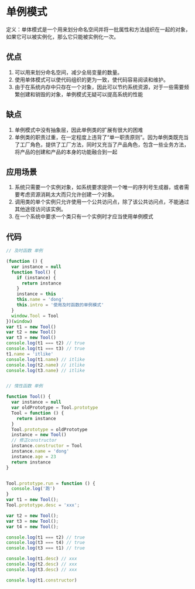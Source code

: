 # 单例模式

定义：单体模式是一个用来划分命名空间并将一批属性和方法组织在一起的对象，如果它可以被实例化，那么它只能被实例化一次。

## 优点

1. 可以用来划分命名空间，减少全局变量的数量。
2. 使用单体模式可以使代码组织的更为一致，使代码容易阅读和维护。
3. 由于在系统内存中只存在一个对象，因此可以节约系统资源，对于一些需要频繁创建和销毁的对象，单例模式无疑可以提高系统的性能

## 缺点

1. 单例模式中没有抽象层，因此单例类的扩展有很大的困难
2. 单例类的职责过重，在一定程度上违背了“单一职责原则”。因为单例类既充当了工厂角色，提供了工厂方法，同时又充当了产品角色，包含一些业务方法，将产品的创建和产品的本身的功能融合到一起

## 应用场景

1. 系统只需要一个实例对象，如系统要求提供一个唯一的序列号生成器，或者需要考虑资源消耗太大而只允许创建一个对象。
2. 调用类的单个实例只允许使用一个公共访问点，除了该公共访问点，不能通过其他途径访问该实例。
3. 在一个系统中要求一个类只有一个实例时才应当使用单例模式

## 代码

```js
// 及时函数 单例

(function () {
  var instance = null
  function Tool() {
    if (instance) {
      return instance
    }
    instance = this
    this.name = 'dong'
    this.intro = '使用及时函数的单例模式'
  }
  window.Tool = Tool
})(window)
var t1 = new Tool()
var t2 = new Tool()
var t3 = new Tool()
console.log(t1 === t2) // true
console.log(t1 === t3) // true
t1.name = 'itlike'
console.log(t1.name) // itlike
console.log(t2.name) // itlike
console.log(t3.name) // itlike

```

```js

// 惰性函数 单例

function Tool() {
  var instance = null
  var oldPrototype = Tool.prototype
  Tool = function () {
    return instance
  }
  Tool.prototype = oldPrototype
  instance = new Tool()
  // 修正constructor
  instance.constructor = Tool
  instance.name = 'dong'
  instance.age = 23
  return instance
}


Tool.prototype.run = function () {
  console.log('跑')
}
var t1 = new Tool();
Tool.prototype.desc = 'xxx';

var t2 = new Tool();
var t3 = new Tool();
var t4 = new Tool();

console.log(t1 === t2) // true
console.log(t3 === t4) // true
console.log(t3 === t1) // true

console.log(t1.desc) // xxx
console.log(t2.desc) // xxx
console.log(t3.desc) // xxx

console.log(t1.constructor)

```
